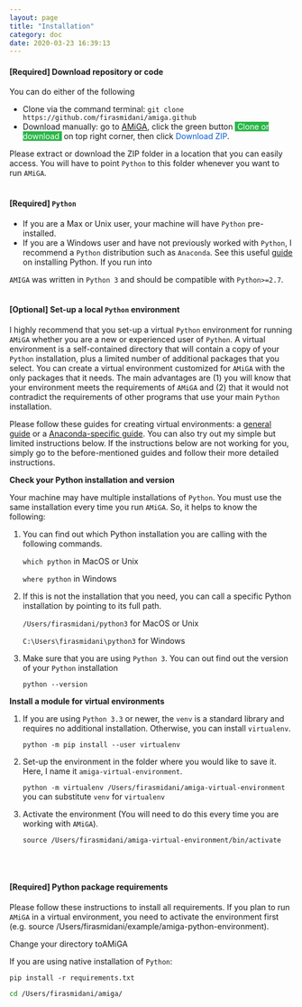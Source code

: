 ```yaml
---
layout: page
title: "Installation"
category: doc
date: 2020-03-23 16:39:13
---
```


#### [Required] Download repository or code

You can do either of the following
<br />
- Clone via the command terminal: `git clone https://github.com/firasmidani/amiga.github`
- Download manually: go to <a href="https://github.com/firasmidani/github">AMiGA</a>, click the green button <span style="color:#ffffff;background-color:#2ab748">&nbsp;Clone or download&nbsp;</span> on top right corner, then click <span style="color:#075bd0;">Download ZIP</span>.

Please extract or download the ZIP folder in a location that you can easily access. You will have to point `Python` to this folder whenever you want to run `AMiGA`.
<br /><br />

#### [Required] `Python`

* If you are a Max or Unix user, your machine will have `Python` pre-installed.
* If you are a Windows user and have not previously worked with `Python`, I recommend a `Python` distribution such as `Anaconda`. See this useful [guide](https://fangohr.github.io/blog/installation-of-python-spyder-numpy-sympy-scipy-pytest-matplotlib-via-anaconda.html) on installing Python. If you run into

`AMIGA` was written in `Python 3` and should be compatible with `Python>=2.7`.
<br /><br />

#### [Optional] Set-up a local `Python` environment

I highly recommend that you set-up a virtual `Python` environment for running `AMiGA` whether you are a new or experienced user of `Python`.  A virtual environment is a self-contained directory that will contain a copy of your `Python` installation, plus a limited number of additional packages that you select. You can create a virtual environment customized for `AMiGA` with the only packages that it needs. The main advantages are (1) you will know that your environment meets the requirements of `AMiGA` and (2) that it would not contradict the requirements of other programs that use your main `Python` installation.

Please follow these guides for creating virtual environments: a <a href="https://packaging.python.org/guides/installing-using-pip-and-virtual-environments/">general guide</a> or a <a href="https://uoa-eresearch.github.io/eresearch-cookbook/recipe/2014/11/20/conda/">Anaconda-specific guide</a>. You can also try out my simple but limited instructions below. If the instructions below are not working for you, simply go to the before-mentioned guides and follow their more detailed instructions.

**Check your Python installation and version**

Your machine may have multiple installations of `Python`. You must use the same installation every time you run `AMiGA`. So, it helps to know the following:

1. You can find out which Python installation you are calling with the following commands.

    `which python` in MacOS or Unix

    `where python` in Windows

2. If this is not the installation that you need, you can call a specific Python installation by pointing to its full path.

    `/Users/firasmidani/python3`  for MacOS or Unix

    `C:\Users\firasmidani\python3` for Windows

3. Make sure that you are using `Python 3`. You can out find out the version of your `Python` installation

    `python --version`

**Install a module for virtual environments**

1. If you are using `Python 3.3` or newer, the `venv` is a standard library and requires no additional installation. Otherwise, you can install `virtualenv`.

    `python -m pip install --user virtualenv`

2. Set-up the environment in the folder where you would like to save it. Here, I name it `amiga-virtual-environment`.

    `python -m virtualenv /Users/firasmidani/amiga-virtual-environment`  you can substitute `venv` for `virtualenv`

3. Activate the environment (You will need to do this every time you are working with `AMiGA`).

    `source /Users/firasmidani/amiga-virtual-environment/bin/activate`

<br /><br />


#### [Required] Python package requirements

Please follow these instructions to install all requirements. If you plan to run `AMiGA` in a virtual environment, you need to activate the environment first (e.g. source /Users/firasmidani/example/amiga-python-environment).

Change your directory toAMiGA


If you are using native installation of `Python`:

```pip install -r requirements.txt```




```bash
cd /Users/firasmidani/amiga/
```
